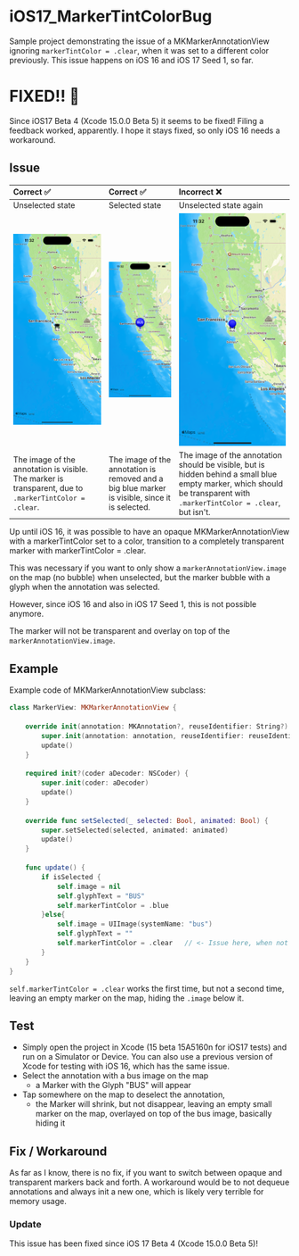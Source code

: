 
# iOS17_MarkerTintColorBug
Sample project demonstrating the issue of a MKMarkerAnnotationView ignoring `markerTintColor = .clear`, when it was set to a different color previously. This issue happens on iOS 16 and iOS 17 Seed 1, so far.

# FIXED!! :partying_face: 

Since iOS17 Beta 4 (Xcode 15.0.0 Beta 5) it seems to be fixed! Filing a feedback worked, apparently.
I hope it stays fixed, so only iOS 16 needs a workaround.

## Issue

| Correct :white_check_mark: | Correct :white_check_mark: | Incorrect :x:  |
|:----------|:----------|:----------|
| Unselected state | Selected state | Unselected state again |
| <img src="screenshots/1._Simulator_Screenshot_-_all_correct.png" alt="Screenshot of the app with a map, which has a single annotation with an image of a bus. The annotation marker isn't visible, since it is transparent">    | <img src="screenshots/2._Simulator_Screenshot_-_all_correct.png" alt="Screenshot of the app with a map, which has a single selected annotation with a blue big marker displaying the text BUS."> | <img src="screenshots/3._Simulator_Screenshot_-_not_correct.png" alt="Screenshot of the app with a map, which has a single unselected annotation. A small blue empty marker is overlayed on top of the annotation image, basically hiding it. The marker should be transparent and invisible."> |
| The image of the annotation is visible. The marker is transparent, due to `.markerTintColor = .clear`. | The image of the annotation is removed and a big blue marker is visible, since it is selected. | The image of the annotation should be visible, but is hidden behind a small blue empty marker, which should be transparent with `.markerTintColor = .clear`, but isn't. |


Up until iOS 16, it was possible to have an opaque MKMarkerAnnotationView with a markerTintColor set to a color, transition to a completely transparent marker with markerTintColor = .clear.

This was necessary if you want to only show a `markerAnnotationView.image` on the map (no bubble) when unselected, but the marker bubble with a glyph when the annotation was selected.

However, since iOS 16 and also in iOS 17 Seed 1, this is not possible anymore.

The marker will not be transparent and overlay on top of the `markerAnnotationView.image`.

## Example
Example code of MKMarkerAnnotationView subclass:
``` Swift
class MarkerView: MKMarkerAnnotationView {

    override init(annotation: MKAnnotation?, reuseIdentifier: String?) {
        super.init(annotation: annotation, reuseIdentifier: reuseIdentifier)
        update()
    }
    
    required init?(coder aDecoder: NSCoder) {
        super.init(coder: aDecoder)
        update()
    }
    
    override func setSelected(_ selected: Bool, animated: Bool) {
        super.setSelected(selected, animated: animated)
        update()
    }
    
    func update() {
        if isSelected {
            self.image = nil
            self.glyphText = "BUS"
            self.markerTintColor = .blue
        }else{
            self.image = UIImage(systemName: "bus")
            self.glyphText = ""
            self.markerTintColor = .clear	// <- Issue here, when not .clear before
        }
    }
}
```
`self.markerTintColor = .clear` works the first time, but not a second time, leaving an empty marker on the map, hiding the `.image` below it.

## Test

- Simply open the project in Xcode (15 beta 15A5160n for iOS17 tests) and run on a Simulator or Device. You can also use a previous version of Xcode for testing with iOS 16, which has the same issue.
- Select the annotation with a bus image on the map 
	- a Marker with the Glyph "BUS" will appear
- Tap somewhere on the map to deselect the annotation, 
	- the Marker will shrink, but not disappear, leaving an empty small marker on the map, overlayed on top of the bus image, basically hiding it

## Fix / Workaround

As far as I know, there is no fix, if you want to switch between opaque and transparent markers back and forth.
A workaround would be to not dequeue annotations and always init a new one, which is likely very terrible for memory usage.

### Update
This issue has been fixed since iOS 17 Beta 4 (Xcode 15.0.0 Beta 5)!
